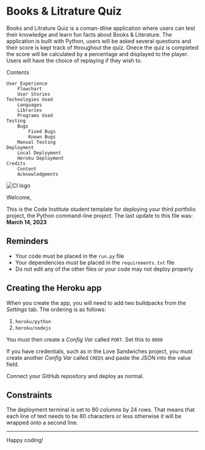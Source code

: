 # Books & Litrature Quiz
Books and Litrature  Quiz is a coman-dline application where users can test their knowledge and learn fun facts about Books & Literature. The application is built with Python, users will be asked several questions and their score is kept track of throughout the quiz. Onece the quiz is completed the score will be calculated by a percentage and displayed to the player. Users will have the choice of replaying if they wish to.

Contents

    User Experience
        Flowchart
        User Stories
    Technologies Used
        Languages
        Libraries
        Programs Used
    Testing
        Bugs
            Fixed Bugs
            Known Bugs
        Manual Testing
    Deployment
        Local Deployment
        Heroku Deployment
    Credits
        Content
        Acknowledgments



![CI logo](https://codeinstitute.s3.amazonaws.com/fullstack/ci_logo_small.png)

Welcome,

This is the Code Institute student template for deploying your third portfolio project, the Python command-line project. The last update to this file was: **March 14, 2023**

## Reminders

- Your code must be placed in the `run.py` file
- Your dependencies must be placed in the `requirements.txt` file
- Do not edit any of the other files or your code may not deploy properly

## Creating the Heroku app

When you create the app, you will need to add two buildpacks from the _Settings_ tab. The ordering is as follows:

1. `heroku/python`
2. `heroku/nodejs`

You must then create a _Config Var_ called `PORT`. Set this to `8000`

If you have credentials, such as in the Love Sandwiches project, you must create another _Config Var_ called `CREDS` and paste the JSON into the value field.

Connect your GitHub repository and deploy as normal.

## Constraints

The deployment terminal is set to 80 columns by 24 rows. That means that each line of text needs to be 80 characters or less otherwise it will be wrapped onto a second line.

---

Happy coding!
